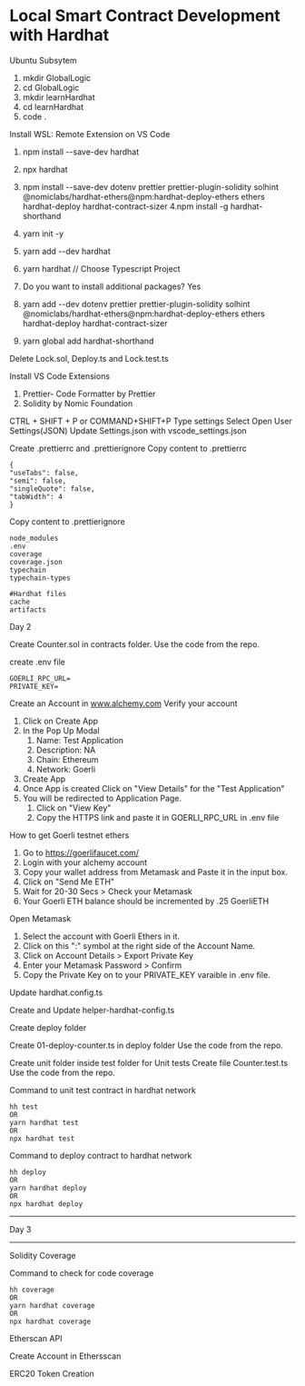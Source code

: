# Local Smart Contract Development with Hardhat

Ubuntu Subsytem

1. mkdir GlobalLogic
2. cd GlobalLogic
3. mkdir learnHardhat
4. cd learnHardhat
5. code .

Install WSL: Remote Extension on VS Code

1. npm install --save-dev hardhat
2. npx hardhat
3. npm install --save-dev dotenv prettier prettier-plugin-solidity solhint @nomiclabs/hardhat-ethers@npm:hardhat-deploy-ethers ethers hardhat-deploy hardhat-contract-sizer
   4.npm install -g hardhat-shorthand

4. yarn init -y
5. yarn add --dev hardhat
6. yarn hardhat // Choose Typescript Project
7. Do you want to install additional packages? Yes
8. yarn add --dev dotenv prettier prettier-plugin-solidity solhint @nomiclabs/hardhat-ethers@npm:hardhat-deploy-ethers ethers hardhat-deploy hardhat-contract-sizer
9. yarn global add hardhat-shorthand

Delete Lock.sol, Deploy.ts and Lock.test.ts

Install VS Code Extensions

1. Prettier- Code Formatter by Prettier
2. Solidity by Nomic Foundation

CTRL + SHIFT + P or COMMAND+SHIFT+P
Type settings
Select Open User Settings(JSON)
Update Settings.json with vscode_settings.json

Create .prettierrc and .prettierignore
Copy content to .prettierrc

```
{
"useTabs": false,
"semi": false,
"singleQuote": false,
"tabWidth": 4
}
```

Copy content to .prettierignore

```
node_modules
.env
coverage
coverage.json
typechain
typechain-types

#Hardhat files
cache
artifacts
```

Day 2

Create Counter.sol in contracts folder.
Use the code from the repo.

create .env file

```
GOERLI_RPC_URL=
PRIVATE_KEY=
```

Create an Account in www.alchemy.com
Verify your account

1. Click on Create App
2. In the Pop Up Modal
    1. Name: Test Application
    2. Description: NA
    3. Chain: Ethereum
    4. Network: Goerli
3. Create App
4. Once App is created Click on "View Details" for the "Test Application"
5. You will be redirected to Application Page.
    1. Click on "View Key"
    2. Copy the HTTPS link and paste it in GOERLI_RPC_URL in .env file

How to get Goerli testnet ethers

1. Go to https://goerlifaucet.com/
2. Login with your alchemy account
3. Copy your wallet address from Metamask and Paste it in the input box.
4. Click on "Send Me ETH"
5. Wait for 20-30 Secs > Check your Metamask
6. Your Goerli ETH balance should be incremented by .25 GoerliETH

Open Metamask

1. Select the account with Goerli Ethers in it.
2. Click on this ":" symbol at the right side of the Account Name.
3. Click on Account Details > Export Private Key
4. Enter your Metamask Password > Confirm
5. Copy the Private Key on to your PRIVATE_KEY varaible in .env file.

Update hardhat.config.ts

Create and Update helper-hardhat-config.ts

Create deploy folder

Create 01-deploy-counter.ts in deploy folder
Use the code from the repo.

Create unit folder inside test folder for Unit tests
Create file Counter.test.ts
Use the code from the repo.

Command to unit test contract in hardhat network

```
hh test
OR
yarn hardhat test
OR
npx hardhat test
```

Command to deploy contract to hardhat network

```
hh deploy
OR
yarn hardhat deploy
OR
npx hardhat deploy
```

---

Day 3

---

Solidity Coverage

Command to check for code coverage

```
hh coverage
OR
yarn hardhat coverage
OR
npx hardhat coverage
```

Etherscan API

Create Account in Ethersscan

ERC20 Token Creation
